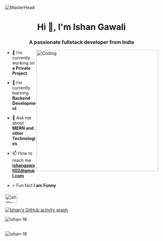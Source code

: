 ![MasterHead](https://www.charpeni.com/static/images/arrow-functions-in-class-properties-might-not-be-as-great-as-we-think/banner.gif)
<h1 align="center">Hi 👋, I'm Ishan Gawali</h1>
<h3 align="center">A passionate fullstack developer from India</h3>
<img align="right" alt="Coding" width="400" src="https://cdn.dribbble.com/users/1162077/screenshots/3848914/programmer.gif">

- 🔭 I’m currently working on **a Private Project**

- 🌱 I’m currently learning **Backend Development**

- 💬 Ask me about **MERN and other Technologies**

- 📫 How to reach me **ishangawali02@gmail.com**

- ⚡ Fun fact **I am Funny**

<a href="https://www.linkedin.com/in/ishan-gawali/" target="blank"><img align="center" src="https://raw.githubusercontent.com/rahuldkjain/github-profile-readme-generator/master/src/images/icons/Social/linked-in-alt.svg" alt="ishan-gawali" height="30" width="40" /></a>

[![Ishan's GitHub activity graph](https://activity-graph.herokuapp.com/graph?username=ishan-18&&theme=xcode)](https://github.com/ishan-18)

<p><img align="left" src="https://github-readme-stats.vercel.app/api/top-langs?username=ishan-18&show_icons=true&locale=en&layout=compact&theme=tokyonight" alt="ishan-18" /></p>

<br/>
<br/>

<p><img align="center" src="https://github-readme-streak-stats.herokuapp.com/?user=ishan-18&&theme=tokyonight" alt="ishan-18" /></p>



